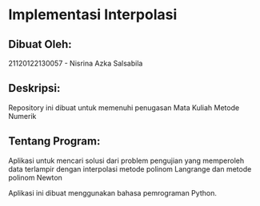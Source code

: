 # Implementasi Interpolasi

## Dibuat Oleh:
21120122130057 - Nisrina Azka Salsabila

## Deskripsi:
Repository ini dibuat untuk memenuhi penugasan Mata Kuliah Metode Numerik

## Tentang Program:
Aplikasi untuk mencari solusi dari problem pengujian yang memperoleh data terlampir dengan interpolasi metode polinom Langrange dan metode polinom Newton

Aplikasi ini dibuat menggunakan bahasa pemrograman Python.

